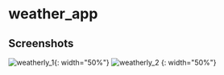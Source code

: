# weather_app
## Screenshots
![weatherly_1](https://github.com/Praveen-Aanand/Material-Weather-App/assets/52589118/91e90051-6f39-4d67-b217-52359581cb26 ){: width="50%"}
![weatherly_2](https://github.com/Praveen-Aanand/Material-Weather-App/assets/52589118/a7e45598-e3da-41ab-846a-660991c7bd02) {: width="50%"}

